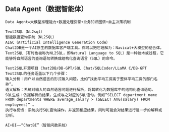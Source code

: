 ## Data Agent（数据智能体）
    Data Agent=大模型推理能力+数据处理引擎+业务知识图谱+自主决策机制

    Text2SQL（NL2sql）
    智能数据查询系统（NL2SQL）
    AIGC（Artificial Intelligence Generation Code）
    Chat2DB是一个AI原生的数据库客户端工具。你可以把它理解为：Navicat+大模型的结合体。
    Text2SQL（有时也被称为NL2SQL，即Natural Language to SQL）是一种技术或过程，它能够将自然语言的查询语句转换成结构化查询语言（SQL）的命令。
    
    Text2SQL开源项目 Chat2DB/DB-GPT/SQL Chat/SQLCoder/LLaMA C/DB-GPT
    Text2SQL的任务涵盖以下几个步骤：
    输入分析：用户以自然语言的形式输入问题，比如“找出平均工资高于整体平均工资的部门名称”。
    语义解析：系统对输入的自然语言问题进行解析，将其转化为数据库中的结构化查询语句。
    SQL生成：依据解析的结果，生成与之对应的SQL语句，例如“SELECT department_name FROM departments WHERE average_salary > (SELECT AVG(salary) FROM employees)” 。
    执行与反馈：系统执行SQL查询操作，并返回相应结果，同时可能会对结果进行进一步的解释或分析。
    
    AI+BI——“ChatBI”（智能问数系统）
